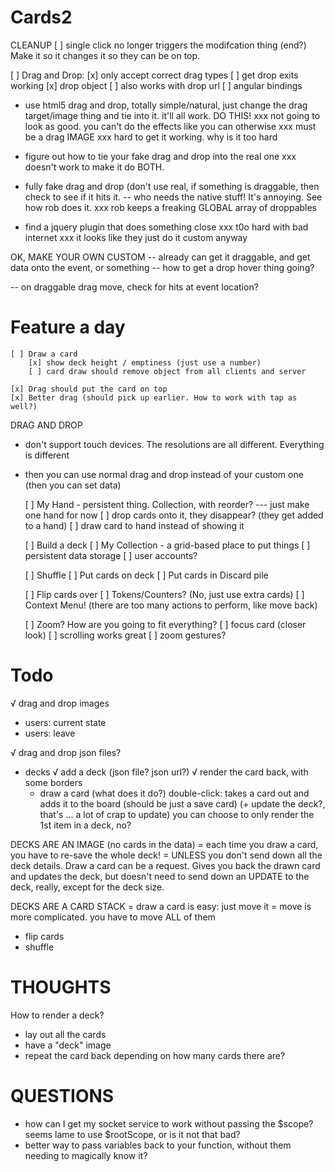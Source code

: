 # Cards2

CLEANUP
[ ] single click no longer triggers the modifcation thing (end?) Make it so it changes it so they can be on top. 

[ ] Drag and Drop:
  [x] only accept correct drag types
      [ ] get drop exits working
  [x] drop object
  [ ] also works with drop url
  [ ] angular bindings

  - use html5 drag and drop, totally simple/natural, just change the drag target/image thing and tie into it. it'll all work.  DO THIS!
  xxx not going to look as good. you can't do the effects like you can otherwise
  xxx must be a drag IMAGE
  xxx hard to get it working. why is it too hard

  - figure out how to tie your fake drag and drop into the real one
  xxx doesn't work to make it do BOTH.

  - fully fake drag and drop (don't use real, if something is draggable, then check to see if it hits it. 
    -- who needs the native stuff! It's annoying. See how rob does it.
  xxx rob keeps a freaking GLOBAL array of droppables

  - find a jquery plugin that does something close
  xxx t0o hard with bad internet
  xxx it looks like they just do it custom anyway

  OK, MAKE YOUR OWN CUSTOM
  -- already can get it draggable, and get data onto the event, or something
  -- how to get a drop hover thing going?

  -- on draggable drag move, check for hits at event location?

# Feature a day
    [ ] Draw a card
        [x] show deck height / emptiness (just use a number)
        [ ] card draw should remove object from all clients and server

    [x] Drag should put the card on top
    [x] Better drag (should pick up earlier. How to work with tap as well?)


DRAG AND DROP
  - don't support touch devices. The resolutions are all different. Everything is different
  - then you can use normal drag and drop instead of your custom one (then you can set data)


    [ ] My Hand - persistent thing. Collection, with reorder?
        --- just make one hand for now
        [ ] drop cards onto it, they disappear? (they get added to a hand)
        [ ] draw card to hand instead of showing it

    [ ] Build a deck
        [ ] My Collection - a grid-based place to put things
        [ ] persistent data storage
        [ ] user accounts?

    [ ] Shuffle
    [ ] Put cards on deck
    [ ] Put cards in Discard pile

    [ ] Flip cards over
    [ ] Tokens/Counters? (No, just use extra cards)
    [ ] Context Menu! (there are too many actions to perform, like move back)

    [ ] Zoom? How are you going to fit everything?
      [ ] focus card (closer look)
      [ ] scrolling works great
      [ ] zoom gestures?

# Todo
√ drag and drop images

* users: current state
* users: leave

√ drag and drop json files?
* decks
  √ add a deck (json file? json url?)
  √ render the card back, with some borders
  * draw a card (what does it do?)
      double-click: takes a card out and adds it to the board (should be just a save card) (+ update the deck?, that's ... a lot of crap to update) you can choose to only render the 1st item in a deck, no?


DECKS ARE AN IMAGE (no cards in the data)
  = each time you draw a card, you have to re-save the whole deck!
  = UNLESS you don't send down all the deck details. Draw a card can be a request. Gives you back the drawn card and updates the deck, but doesn't need to send down an UPDATE to the deck, really, except for the deck size.

DECKS ARE A CARD STACK
  = draw a card is easy: just move it
  = move is more complicated. you have to move ALL of them
      
  * flip cards
  * shuffle

# THOUGHTS
How to render a deck? 
  - lay out all the cards
  - have a "deck" image
  - repeat the card back depending on how many cards there are?

# QUESTIONS
* how can I get my socket service to work without passing the $scope? seems lame to use $rootScope, or is it not that bad?
* better way to pass variables back to your function, without them needing to magically know it?
